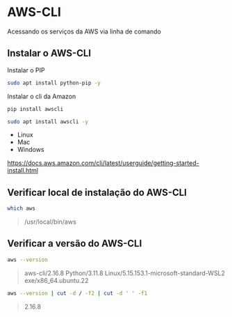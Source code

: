 # AWS-CLI

Acessando os serviços da AWS via linha de comando

## Instalar o AWS-CLI

Instalar o PIP

```bash
sudo apt install python-pip -y
```

Instalar o cli da Amazon

```bash
pip install awscli

sudo apt install awscli -y
```

- Linux
- Mac
- Windows

https://docs.aws.amazon.com/cli/latest/userguide/getting-started-install.html


## Verificar local de instalação do AWS-CLI

```bash
which aws
```
> /usr/local/bin/aws

## Verificar a versão do AWS-CLI

```bash
aws --version    
```

> aws-cli/2.16.8 Python/3.11.8 Linux/5.15.153.1-microsoft-standard-WSL2 exe/x86_64.ubuntu.22

```bash
aws --version | cut -d / -f2 | cut -d ' ' -f1
```

> 2.16.8